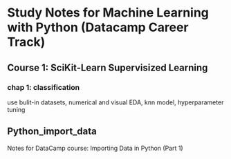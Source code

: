 # Study Notes for Machine Learning with Python (Datacamp Career Track)
## Course 1: SciKit-Learn Supervisized Learning
### chap 1: classification
use bulit-in datasets, numerical and visual EDA, knn model, hyperparameter tuning
## Python_import_data
Notes for DataCamp course: Importing Data in Python (Part 1)
